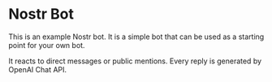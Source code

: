 # Nostr Bot

This is an example Nostr bot. 
It is a simple bot that can be used as a starting point for your own bot. 

It reacts to direct messages or public mentions. Every reply is generated by OpenAI Chat API.
